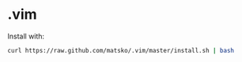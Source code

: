 # .vim

Install with:

```bash
curl https://raw.github.com/matsko/.vim/master/install.sh | bash
```
